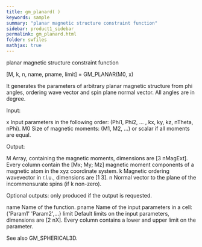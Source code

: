 ```yaml
---
title: gm_planard( )
keywords: sample
summary: "planar magnetic structure constraint function"
sidebar: product1_sidebar
permalink: gm_planard.html
folder: swfiles
mathjax: true
---
```

  planar magnetic structure constraint function 
 
  [M, k, n, name, pname, limit] = GM_PLANAR(M0, x) 
 
  It generates the parameters of arbitrary planar magnetic structure from
  phi angles, ordering wave vector and spin plane normal vector. All angles
  are in degree.
 
  Input:
 
  x         Input parameters in the following order:
            (Phi1, Phi2, ... , kx, ky, kz, nTheta, nPhi).
  M0        Size of magnetic moments: (M1, M2, ...) or scalar if all
            moments are equal.
 
  Output:
 
  M         Array, containing the magnetic moments, dimensions are
            [3 nMagExt]. Every column contain the [Mx; My; Mz] magnetic
            moment components of a magnetic atom in the xyz coordinate
            system.
  k         Magnetic ordering wavevector in r.l.u., dimensions are [1 3].
  n         Normal vector to the plane of the incommensurate spins (if k
            non-zero).
 
  Optional outputs:
  only produced if the output is requested.
 
  name      Name of the function.
  pname     Name of the input parameters in a cell: {'Param1' 'Param2',...}
  limit     Default limits on the input parameters, dimensions are [2 nX].
            Every column contains a lower and upper limit on the parameter.
 
  See also GM_SPHERICAL3D.
 
